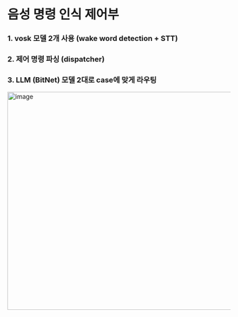 # 음성 명령 인식 제어부

### 1. vosk 모델 2개 사용 (wake word detection + STT)
### 2. 제어 명령 파싱 (dispatcher)
### 3. LLM (BitNet) 모델 2대로 case에 맞게 라우팅

<img width="729" height="493" alt="image" src="https://github.com/user-attachments/assets/c91254be-5a53-412e-92e0-83691a621d35" />
